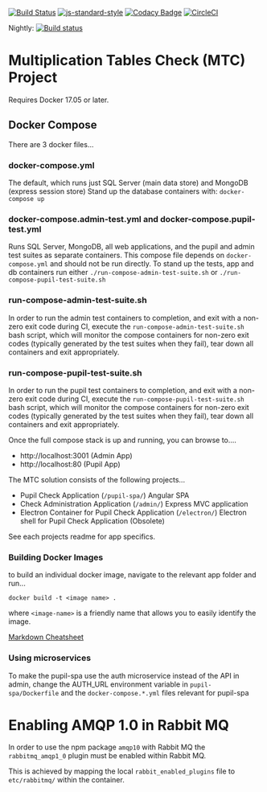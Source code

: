 [![Build Status](https://travis-ci.org/DFEAGILEDEVOPS/MTC.svg?branch=master)](https://travis-ci.org/DFEAGILEDEVOPS/MTC)
[![js-standard-style](https://img.shields.io/badge/code%20style-standard-brightgreen.svg)](http://standardjs.com)
[![Codacy Badge](https://api.codacy.com/project/badge/Grade/9f1ef3308c8c407284322926f501d537)](https://www.codacy.com/app/js_4/MTC?utm_source=github.com&amp;utm_medium=referral&amp;utm_content=DFEAGILEDEVOPS/MTC&amp;utm_campaign=Badge_Grade)
[![CircleCI](https://circleci.com/gh/DFEAGILEDEVOPS/MTC.svg?style=svg)](https://circleci.com/gh/DFEAGILEDEVOPS/MTC)

Nightly: [![Build status](https://agilefactory.visualstudio.com/MTC/_apis/build/status/Nightly%20%5BAZURE%20DEV%5D)](https://agilefactory.visualstudio.com/MTC/_build/latest?definitionId=328)

# Multiplication Tables Check (MTC) Project

Requires Docker 17.05 or later.

## Docker Compose

There are 3 docker files...

### docker-compose.yml
The default, which runs just SQL Server (main data store) and MongoDB (express session store)
Stand up the database containers with: `docker-compose up`

### docker-compose.admin-test.yml and docker-compose.pupil-test.yml
Runs SQL Server, MongoDB, all web applications, and the pupil and admin test suites as separate containers.
This compose file depends on `docker-compose.yml` and should not be run directly.
To stand up the tests, app and db containers run either `./run-compose-admin-test-suite.sh` or `./run-compose-pupil-test-suite.sh`

### run-compose-admin-test-suite.sh
In order to run the admin test containers to completion, and exit with a non-zero exit code during CI, execute the `run-compose-admin-test-suite.sh` bash script, which will monitor the compose containers for non-zero exit codes (typically generated by the test suites when they fail), tear down all containers and exit appropriately.

### run-compose-pupil-test-suite.sh
In order to run the pupil test containers to completion, and exit with a non-zero exit code during CI, execute the `run-compose-pupil-test-suite.sh` bash script, which will monitor the compose containers for non-zero exit codes (typically generated by the test suites when they fail), tear down all containers and exit appropriately.


Once the full compose stack is up and running, you can browse to....

* http://localhost:3001 (Admin App)
* http://localhost:80 (Pupil App)

The MTC solution consists of the following projects...

- Pupil Check Application (`/pupil-spa/`) Angular SPA
- Check Administration Application (`/admin/`) Express MVC application
- Electron Container for Pupil Check Application (`/electron/`) Electron shell for Pupil Check Application (Obsolete)

See each projects readme for app specifics.

### Building Docker Images

to build an individual docker image, navigate to the relevant app folder and run...

`docker build -t <image name> .`

where `<image-name>` is a friendly name that allows you to easily identify the image. 

[Markdown Cheatsheet](https://github.com/adam-p/markdown-here/wiki/Markdown-Cheatsheet)

### Using microservices

To make the pupil-spa use the auth microservice instead of the API in admin, change the AUTH_URL environment variable in `pupil-spa/Dockerfile` and the `docker-compose.*.yml` files relevant for pupil-spa

# Enabling AMQP 1.0 in Rabbit MQ

In order to use the npm package `amqp10` with Rabbit MQ the `rabbitmq_amqp1_0` plugin must be enabled within Rabbit MQ.

This is achieved by mapping the local `rabbit_enabled_plugins` file to `etc/rabbitmq/` within the container.
